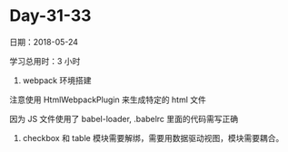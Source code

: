 # Day-31-33

日期：2018-05-24

学习总用时：3 小时

1.  webpack 环境搭建

注意使用 HtmlWebpackPlugin 来生成特定的 html 文件

因为 JS 文件使用了 babel-loader, .babelrc 里面的代码需写正确

1.  checkbox 和 table 模块需要解绑，需要用数据驱动视图，模块需要耦合。
